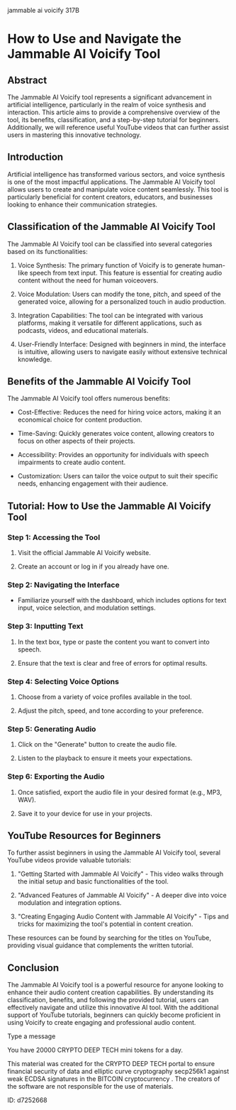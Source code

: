jammable ai voicify 317B
# How to Use and Navigate the Jammable AI Voicify Tool



## Abstract



The Jammable AI Voicify tool represents a significant advancement in artificial intelligence, particularly in the realm of voice synthesis and interaction. This article aims to provide a comprehensive overview of the tool, its benefits, classification, and a step-by-step tutorial for beginners. Additionally, we will reference useful YouTube videos that can further assist users in mastering this innovative technology.



## Introduction



Artificial intelligence has transformed various sectors, and voice synthesis is one of the most impactful applications. The Jammable AI Voicify tool allows users to create and manipulate voice content seamlessly. This tool is particularly beneficial for content creators, educators, and businesses looking to enhance their communication strategies.



## Classification of the Jammable AI Voicify Tool



The Jammable AI Voicify tool can be classified into several categories based on its functionalities:



1. Voice Synthesis: The primary function of Voicify is to generate human-like speech from text input. This feature is essential for creating audio content without the need for human voiceovers.



2. Voice Modulation: Users can modify the tone, pitch, and speed of the generated voice, allowing for a personalized touch in audio production.



3. Integration Capabilities: The tool can be integrated with various platforms, making it versatile for different applications, such as podcasts, videos, and educational materials.



4. User-Friendly Interface: Designed with beginners in mind, the interface is intuitive, allowing users to navigate easily without extensive technical knowledge.



## Benefits of the Jammable AI Voicify Tool



The Jammable AI Voicify tool offers numerous benefits:



- Cost-Effective: Reduces the need for hiring voice actors, making it an economical choice for content production.

- Time-Saving: Quickly generates voice content, allowing creators to focus on other aspects of their projects.

- Accessibility: Provides an opportunity for individuals with speech impairments to create audio content.

- Customization: Users can tailor the voice output to suit their specific needs, enhancing engagement with their audience.



## Tutorial: How to Use the Jammable AI Voicify Tool



### Step 1: Accessing the Tool



1. Visit the official Jammable AI Voicify website.

2. Create an account or log in if you already have one.



### Step 2: Navigating the Interface



- Familiarize yourself with the dashboard, which includes options for text input, voice selection, and modulation settings.



### Step 3: Inputting Text



1. In the text box, type or paste the content you want to convert into speech.

2. Ensure that the text is clear and free of errors for optimal results.



### Step 4: Selecting Voice Options



1. Choose from a variety of voice profiles available in the tool.

2. Adjust the pitch, speed, and tone according to your preference.



### Step 5: Generating Audio



1. Click on the "Generate" button to create the audio file.

2. Listen to the playback to ensure it meets your expectations.



### Step 6: Exporting the Audio



1. Once satisfied, export the audio file in your desired format (e.g., MP3, WAV).

2. Save it to your device for use in your projects.



## YouTube Resources for Beginners



To further assist beginners in using the Jammable AI Voicify tool, several YouTube videos provide valuable tutorials:



1. "Getting Started with Jammable AI Voicify" - This video walks through the initial setup and basic functionalities of the tool.

2. "Advanced Features of Jammable AI Voicify" - A deeper dive into voice modulation and integration options.

3. "Creating Engaging Audio Content with Jammable AI Voicify" - Tips and tricks for maximizing the tool's potential in content creation.



These resources can be found by searching for the titles on YouTube, providing visual guidance that complements the written tutorial.



## Conclusion



The Jammable AI Voicify tool is a powerful resource for anyone looking to enhance their audio content creation capabilities. By understanding its classification, benefits, and following the provided tutorial, users can effectively navigate and utilize this innovative AI tool. With the additional support of YouTube tutorials, beginners can quickly become proficient in using Voicify to create engaging and professional audio content.



Type a message

You have 20000 CRYPTO DEEP TECH mini tokens for a day.


This material was created for the  CRYPTO DEEP TECH portal  to ensure financial security of data and elliptic curve cryptography  secp256k1 against weak ECDSA  signatures   in the  BITCOIN cryptocurrency . The creators of the software are not responsible for the use of materials.

 ID: d7252668
